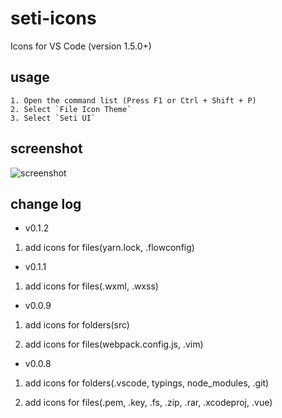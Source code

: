 # seti-icons

Icons for VS Code (version 1.5.0+)

## usage 

    1. Open the command list (Press F1 or Ctrl + Shift + P)
    2. Select `File Icon Theme`
    3. Select `Seti UI`

## screenshot

![screenshot](https://github.com/hellopao/vscode-seti-icons/raw/master/./screenshot.png)

## change log

- v0.1.2

 1. add icons for files(yarn.lock, .flowconfig)

- v0.1.1

 1. add icons for files(.wxml, .wxss)

- v0.0.9

 1. add icons for folders(src)

 2. add icons for files(webpack.config.js, .vim)

- v0.0.8 

 1. add icons for folders(.vscode, typings, node_modules, .git)

 2. add icons for files(.pem, .key, .fs, .zip, .rar, .xcodeproj, .vue)